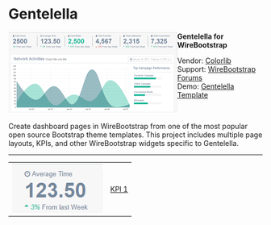 <h1>Gentelella</h1>

<img align="left" src="https://github.com/WireBootstrap/gentelella/blob/master/images/gentelella.template.png">
<p>
<strong>
Gentelella for WireBootstrap
</strong>
 <p>
Vendor: <a href="https://colorlib.com" target="_blank">Colorlib</a><br/>
Support: <a href="http://www.www.com" target="_blank">WireBootstrap Forums</a><br/>
Demo: <a href="https://colorlib.com/polygon/gentelella">Gentelella Template</a><br>
  </p>

<br/>
<p>
Create dashboard pages in WireBootstrap from one of the most popular open source Bootstrap theme templates.  This project includes multiple page layouts, KPIs, and other WireBootstrap widgets specific to Gentelella. 
</p>

<hr/>

<table>
  <tr><td><img src="https://github.com/WireBootstrap/Gentelella/blob/master/images/eb-gt-kpi1.png"></td>
    <td><a href="https://github.com/WireBootstrap/Gentelella/wiki/KPI1">KPI 1</a></td>
  </tr>
</table>
